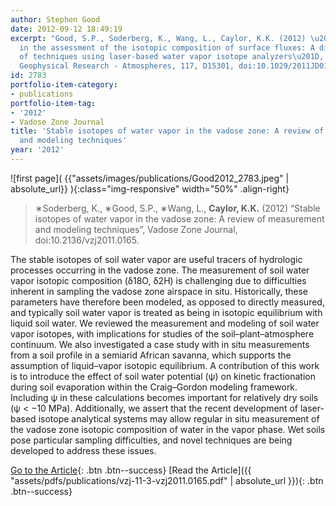 ```yaml
---
author: Stephen Good
date: 2012-09-12 18:49:19
excerpt: "Good, S.P., Soderberg, K., Wang, L., Caylor, K.K. (2012) \u201CUncertainties
  in the assessment of the isotopic composition of surface fluxes: A direct comparison
  of techniques using laser-based water vapor isotope analyzers\u201D, Journal of
  Geophysical Research - Atmospheres, 117, D15301, doi:10.1029/2011JD017168"
id: 2783
portfolio-item-category:
- publications
portfolio-item-tag:
- '2012'
- Vadose Zone Journal
title: 'Stable isotopes of water vapor in the vadose zone: A review of measurement
  and modeling techniques'
year: '2012'
---
```


![first page]( {{"assets/images/publications/Good2012_2783.jpeg" | absolute_url}} ){:class="img-responsive" width="50%" .align-right}

> ∗Soderberg, K., ∗Good, S.P., ∗Wang, L., **Caylor, K.K.** (2012) “Stable isotopes of water vapor in the vadose zone: A review of measurement and modeling techniques”, Vadose Zone Journal, doi:10.2136/vzj2011.0165.


The stable isotopes of soil water vapor are useful tracers of hydrologic processes occurring in the vadose zone. The measurement of soil water vapor isotopic composition (δ18O, δ2H) is challenging due to difficulties inherent in sampling the vadose zone airspace in situ. Historically, these parameters have therefore been modeled, as opposed to directly measured, and typically soil water vapor is treated as being in isotopic equilibrium with liquid soil water. We reviewed the measurement and modeling of soil water vapor isotopes, with implications for studies of the soil–plant–atmosphere continuum. We also investigated a case study with in situ measurements from a soil profile in a semiarid African savanna, which supports the assumption of liquid–vapor isotopic equilibrium. A contribution of this work is to introduce the effect of soil water potential (ψ) on kinetic fractionation during soil evaporation within the Craig–Gordon modeling framework. Including ψ in these calculations becomes important for relatively dry soils (ψ < −10 MPa). Additionally, we assert that the recent development of laser-based isotope analytical systems may allow regular in situ measurement of the vadose zone isotopic composition of water in the vapor phase. Wet soils pose particular sampling difficulties, and novel techniques are being developed to address these issues.


[Go to the Article](http://dx.doi.org/10.2136/vzj2011.0165){: .btn .btn--success} [Read the Article]({{ "assets/pdfs/publications/vzj-11-3-vzj2011.0165.pdf" | absolute_url }}){: .btn .btn--success}